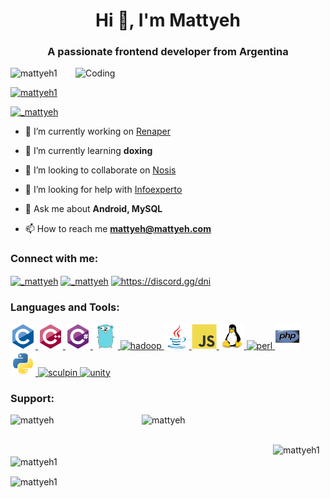 <h1 align="center">Hi 👋, I'm Mattyeh</h1>
<h3 align="center">A passionate frontend developer from Argentina</h3>
<img align="right" alt="Coding" width="400" src="https://cdn.discordapp.com/attachments/934529071168229399/934635997864525834/image0_1_2.gif">

<p align="left"> <img src="https://komarev.com/ghpvc/?username=mattyeh1&label=Profile%20views&color=91caee&style=flat-square" alt="mattyeh1" /> </p>

<p align="left"> <a href="https://github.com/ryo-ma/github-profile-trophy"><img src="https://github-profile-trophy.vercel.app/?username=mattyeh1" alt="mattyeh1" /></a> </p>

<p align="left"> <a href="https://twitter.com/_mattyeh" target="blank"><img src="https://img.shields.io/twitter/follow/_mattyeh?logo=twitter&style=for-the-badge" alt="_mattyeh" /></a> </p>

- 🔭 I’m currently working on [Renaper](https://www.argentina.gob.ar/interior/renaper)

- 🌱 I’m currently learning **doxing**

- 👯 I’m looking to collaborate on [Nosis](https://www.nosis.com/)

- 🤝 I’m looking for help with [Infoexperto](infoexperto.com.ar)

- 💬 Ask me about **Android, MySQL**

- 📫 How to reach me **mattyeh@mattyeh.com**

<h3 align="left">Connect with me:</h3>
<p align="left">
<a href="https://twitter.com/_mattyeh" target="blank"><img align="center" src="https://raw.githubusercontent.com/rahuldkjain/github-profile-readme-generator/master/src/images/icons/Social/twitter.svg" alt="_mattyeh" height="30" width="40" /></a>
<a href="https://instagram.com/_mattyeh" target="blank"><img align="center" src="https://raw.githubusercontent.com/rahuldkjain/github-profile-readme-generator/master/src/images/icons/Social/instagram.svg" alt="_mattyeh" height="30" width="40" /></a>
<a href="https://discord.gg/https://discord.gg/dni" target="blank"><img align="center" src="https://raw.githubusercontent.com/rahuldkjain/github-profile-readme-generator/master/src/images/icons/Social/discord.svg" alt="https://discord.gg/dni" height="30" width="40" /></a>
</p>

<h3 align="left">Languages and Tools:</h3>
<p align="left"> <a href="https://www.cprogramming.com/" target="_blank" rel="noreferrer"> <img src="https://raw.githubusercontent.com/devicons/devicon/master/icons/c/c-original.svg" alt="c" width="40" height="40"/> </a> <a href="https://www.w3schools.com/cpp/" target="_blank" rel="noreferrer"> <img src="https://raw.githubusercontent.com/devicons/devicon/master/icons/cplusplus/cplusplus-original.svg" alt="cplusplus" width="40" height="40"/> </a> <a href="https://www.w3schools.com/cs/" target="_blank" rel="noreferrer"> <img src="https://raw.githubusercontent.com/devicons/devicon/master/icons/csharp/csharp-original.svg" alt="csharp" width="40" height="40"/> </a> <a href="https://golang.org" target="_blank" rel="noreferrer"> <img src="https://raw.githubusercontent.com/devicons/devicon/master/icons/go/go-original.svg" alt="go" width="40" height="40"/> </a> <a href="https://hadoop.apache.org/" target="_blank" rel="noreferrer"> <img src="https://www.vectorlogo.zone/logos/apache_hadoop/apache_hadoop-icon.svg" alt="hadoop" width="40" height="40"/> </a> <a href="https://www.java.com" target="_blank" rel="noreferrer"> <img src="https://raw.githubusercontent.com/devicons/devicon/master/icons/java/java-original.svg" alt="java" width="40" height="40"/> </a> <a href="https://developer.mozilla.org/en-US/docs/Web/JavaScript" target="_blank" rel="noreferrer"> <img src="https://raw.githubusercontent.com/devicons/devicon/master/icons/javascript/javascript-original.svg" alt="javascript" width="40" height="40"/> </a> <a href="https://www.linux.org/" target="_blank" rel="noreferrer"> <img src="https://raw.githubusercontent.com/devicons/devicon/master/icons/linux/linux-original.svg" alt="linux" width="40" height="40"/> </a> <a href="https://www.perl.org/" target="_blank" rel="noreferrer"> <img src="https://api.iconify.design/logos-perl.svg" alt="perl" width="40" height="40"/> </a> <a href="https://www.php.net" target="_blank" rel="noreferrer"> <img src="https://raw.githubusercontent.com/devicons/devicon/master/icons/php/php-original.svg" alt="php" width="40" height="40"/> </a> <a href="https://www.python.org" target="_blank" rel="noreferrer"> <img src="https://raw.githubusercontent.com/devicons/devicon/master/icons/python/python-original.svg" alt="python" width="40" height="40"/> </a> <a href="https://sculpin.io/" target="_blank" rel="noreferrer"> <img src="https://gist.githubusercontent.com/vivek32ta/c7f7bf583c1fb1c58d89301ea40f37fd/raw/1782aef8672484698c0dd407f900c4a329ed5bc4/sculpin.svg" alt="sculpin" width="40" height="40"/> </a> <a href="https://unity.com/" target="_blank" rel="noreferrer"> <img src="https://www.vectorlogo.zone/logos/unity3d/unity3d-icon.svg" alt="unity" width="40" height="40"/> </a> </p>


<h3 align="left">Support:</h3>
<p><a href="https://www.buymeacoffee.com/mattyeh"> <img align="left" src="https://cdn.buymeacoffee.com/buttons/v2/default-yellow.png" height="50" width="210" alt="mattyeh" /></a><a href="https://ko-fi.com/mattyeh"> <img align="left" src="https://cdn.ko-fi.com/cdn/kofi3.png?v=3" height="50" width="210" alt="mattyeh" /></a></p><br><br>


<p><img align="left" src="https://github-readme-stats.vercel.app/api/top-langs?username=mattyeh1&show_icons=true&locale=en&layout=compact" alt="mattyeh1" /></p>

<p>&nbsp;<img align="center" src="https://github-readme-stats.vercel.app/api?username=mattyeh1&show_icons=true&locale=en" alt="mattyeh1" /></p>

<p><img align="center" src="https://github-readme-streak-stats.herokuapp.com/?user=mattyeh1&" alt="mattyeh1" /></p>

